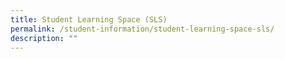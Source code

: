 ```yaml
---
title: Student Learning Space (SLS)
permalink: /student-information/student-learning-space-sls/
description: ""
---
```

